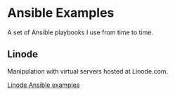 # Ansible Examples

A set of Ansible playbooks I use from time to time.

## Linode
Manipulation with virtual servers hosted at Linode.com.

[Linode Ansible examples](linode/README.md)

